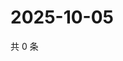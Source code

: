 # 2025-10-05

共 0 条

<!-- BEGIN ZHIHUVIDEO -->
<!-- 最后更新时间 Sun Oct 05 2025 17:09:50 GMT+0800 (China Standard Time) -->

<!-- END ZHIHUVIDEO -->
